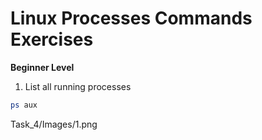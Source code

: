 # Linux Processes Commands Exercises

**Beginner Level**
1. List all running processes
```bash
ps aux
```
Task_4/Images/1.png
